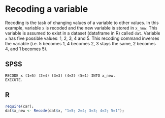 # Recoding a variable

Recoding is the task of changing values of a variable to other values. In this example, variable `x` is recoded and the new variable is stored in `x_new`. This variable is assumed to exist in a dataset (dataframe in R) called `dat`. Variable `x` has five possible values: 1, 2, 3, 4 and 5. This recoding command inverses the variable (i.e. 5 becomes 1, 4 becomes 2, 3 stays the same, 2 becomes 4, and 1 becomes 5).

## SPSS

```
RECODE x (1=5) (2=4) (3=3) (4=2) (5=1) INTO x_new.
EXECUTE.
```

## R

```r
require(car);
dat$x_new <- Recode(dat$x, "1=5; 2=4; 3=3; 4=2; 5=1");
```
